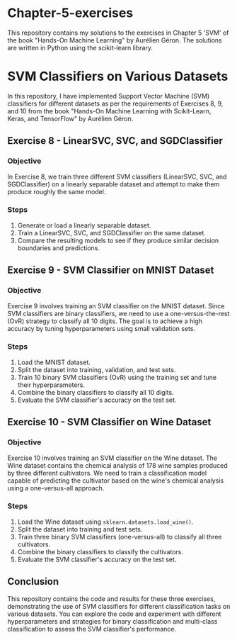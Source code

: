 # Chapter-5-exercises
This repository contains my solutions to the exercises in Chapter 5 'SVM' of the book "Hands-On Machine Learning" by Aurélien Géron. The solutions are written in Python using the scikit-learn library.
# SVM Classifiers on Various Datasets

In this repository, I have implemented Support Vector Machine (SVM) classifiers for different datasets as per the requirements of Exercises 8, 9, and 10 from the book "Hands-On Machine Learning with Scikit-Learn, Keras, and TensorFlow" by Aurélien Géron.

## Exercise 8 - LinearSVC, SVC, and SGDClassifier

### Objective
In Exercise 8, we train three different SVM classifiers (LinearSVC, SVC, and SGDClassifier) on a linearly separable dataset and attempt to make them produce roughly the same model.

### Steps

1. Generate or load a linearly separable dataset.
2. Train a LinearSVC, SVC, and SGDClassifier on the same dataset.
3. Compare the resulting models to see if they produce similar decision boundaries and predictions.

## Exercise 9 - SVM Classifier on MNIST Dataset

### Objective
Exercise 9 involves training an SVM classifier on the MNIST dataset. Since SVM classifiers are binary classifiers, we need to use a one-versus-the-rest (OvR) strategy to classify all 10 digits. The goal is to achieve a high accuracy by tuning hyperparameters using small validation sets.

### Steps

1. Load the MNIST dataset.
2. Split the dataset into training, validation, and test sets.
3. Train 10 binary SVM classifiers (OvR) using the training set and tune their hyperparameters.
4. Combine the binary classifiers to classify all 10 digits.
5. Evaluate the SVM classifier's accuracy on the test set.

## Exercise 10 - SVM Classifier on Wine Dataset

### Objective
Exercise 10 involves training an SVM classifier on the Wine dataset. The Wine dataset contains the chemical analysis of 178 wine samples produced by three different cultivators. We need to train a classification model capable of predicting the cultivator based on the wine's chemical analysis using a one-versus-all approach.

### Steps

1. Load the Wine dataset using `sklearn.datasets.load_wine()`.
2. Split the dataset into training and test sets.
3. Train three binary SVM classifiers (one-versus-all) to classify all three cultivators.
4. Combine the binary classifiers to classify the cultivators.
5. Evaluate the SVM classifier's accuracy on the test set.

## Conclusion

This repository contains the code and results for these three exercises, demonstrating the use of SVM classifiers for different classification tasks on various datasets. You can explore the code and experiment with different hyperparameters and strategies for binary classification and multi-class classification to assess the SVM classifier's performance.

